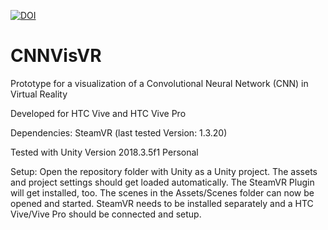 [![DOI](https://zenodo.org/badge/200841883.svg)](https://zenodo.org/badge/latestdoi/200841883)

# CNNVisVR
Prototype for a visualization of a Convolutional Neural Network (CNN) in Virtual Reality

Developed for HTC Vive and HTC Vive Pro

Dependencies:
SteamVR (last tested Version: 1.3.20)

Tested with Unity Version 2018.3.5f1 Personal

Setup:
Open the repository folder with Unity as a Unity project. 
The assets and project settings should get loaded automatically. The SteamVR Plugin will get installed, too.
The scenes in the Assets/Scenes folder can now be opened and started.
SteamVR needs to be installed separately and a HTC Vive/Vive Pro should be connected and setup.
